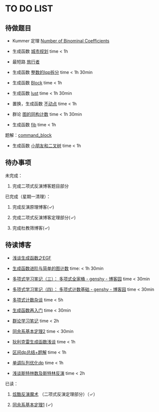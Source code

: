 # TO DO LIST

## 待做题目

- Kummer 定理 [Number of Binominal Coefficients](https://www.luogu.com.cn/problem/CF582D)

- 生成函数 [城市规划](https://www.luogu.com.cn/problem/P4841) time < 1h

- 最短路 [旅行者](https://www.luogu.com.cn/problem/P5304)

- 生成函数 [整数的lqp拆分](https://www.luogu.com.cn/problem/P4451) time < 1h 30min

- 生成函数 [Block](http://poj.org/problem?id=3734) time < 1h

- 生成函数 [lust](https://www.luogu.com.cn/problem/CF891E) time < 1h 30min

- 置换，生成函数 [不动点](https://www.51nod.com/Challenge/Problem.html#problemId=1728) time < 1h

- 群论 [图的同构计数](https://www.luogu.com.cn/problem/P4727) time < 1h 30min

- 生成函数 [fib](https://www.51nod.com/Challenge/Problem.html#problemId=1236) time < 1h

题解：[command_block](https://www.luogu.com.cn/blog/command-block/post-shuo-xue-ji-lu-51nod1236-xu-lie-qiu-hu-v3-post)

- 生成函数 [小朋友和二叉树](https://www.luogu.com.cn/problem/CF438E) time < 1h

## 待办事项

未完成：

1. 完成二项式反演博客题目部分

已完成（星期一清理）：

1. 完成反演原理博客($\checkmark$)

2. 完成二项式反演博客定理部分($\checkmark$)

3. 完成杜教筛博客($\checkmark$)

## 待读博客

- [浅谈生成函数之EGF](https://zhuanlan.zhihu.com/p/53079223)

- [生成函数进阶与简单的图计数](https://www.luogu.com.cn/blog/lx-2003/generating-function-advanced) time: < 1h 30min

- [多项式学习笔记（三）： 多项式全家桶 - genshy - 博客园](https://www.cnblogs.com/genshy/p/14260473.html) time < 30min

- [多项式学习笔记（四）： 多项式计数基础 - genshy - 博客园](https://www.cnblogs.com/genshy/p/14419985.html) time < 30min

- [多项式计数杂谈](https://www.luogu.com.cn/blog/command-block/sheng-cheng-han-shuo-za-tan#) time < 5h

- [生成函数再入门](https://www.luogu.com.cn/blog/zyxxs/x-yi-x-jiang-tan-sheng-cheng-han-shuo-zai-ru-men) time < 30min

- [群论学习笔记](https://www.luogu.com.cn/blog/Troverld/qun-lun-xue-xi-bi-ji) time < 2h

- [同余系基本定理2](https://www.luogu.com.cn/blog/command-block/tong-yu-xi2) time < 30min

- [狄利克雷生成函数浅谈](https://www.luogu.com.cn/blog/gxy001/di-li-ke-lei-sheng-cheng-han-shuo-qian-tan) time < 1h

- [区间dp总结+题解](https://www.luogu.com.cn/blog/BreakPlus/ou-jian-dp-zong-jie-ti-xie) time < 1h

- [单调队列优化dp](https://www.luogu.com.cn/blog/130812/DQ-OP-DP) time < 1h

- [浅谈斯特林数及斯特林反演](https://www.luogu.com.cn/blog/efforts-will-pay-off/qian-tan-si-te-lin-shuo-ji-si-te-lin-fan-yan) time < 2h

已读：

1. [炫酷反演魔术](https://www.luogu.com.cn/blog/command-block/xuan-ku-fan-yan-mo-shu) （二项式反演定理部分）（$\checkmark$）

2. [同余系基本定理1](https://www.luogu.com.cn/blog/command-block/tong-yu-xi1) ($\checkmark$)

